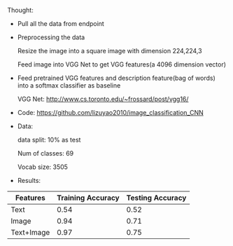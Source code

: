 Thought:
* Pull all the data from endpoint
* Preprocessing the data 

 	Resize the image into a square image with dimension 224,224,3 

	Feed image into VGG Net to get VGG features(a 4096 dimension vector) 

* Feed pretrained VGG features and description feature(bag of words) into a softmax classifier as baseline

	VGG Net: http://www.cs.toronto.edu/~frossard/post/vgg16/

* Code:
	https://github.com/lizuyao2010/image_classification_CNN

* Data:

	data split: 10% as test 

	Num of classes: 69 

	Vocab size: 3505 

* Results:

Features	|  Training Accuracy  |  Testing Accuracy  
------------|---------------------|-------------------
Text     	|  0.54	              |  0.52		          
Image     	|  0.94               |  0.71		          
Text+Image  |  0.97               |  0.75		       


